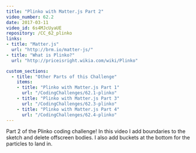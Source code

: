 ```yaml
---
title: "Plinko with Matter.js Part 2"
video_number: 62.2
date: 2017-03-11
video_id: 6s4MJcUyaUE
repository: /CC_62_plinko
links:
- title: "Matter.js"  
  url: "http://brm.io/matter-js/"
- title: "What is Plinko?"  
  url: "http://priceisright.wikia.com/wiki/Plinko"

custom_sections:
  - title: "Other Parts of this Challenge"
    items:
    - title: "Plinko with Matter.js Part 1"
      url: "/CodingChallenges/62.1-plinko"
    - title: "Plinko with Matter.js Part 3"
      url: "/CodingChallenges/62.3-plinko"
    - title: "Plinko with Matter.js Part 4"
      url: "/CodingChallenges/62.4-plinko" 
---
```


Part 2 of the Plinko coding challenge! In this video I add boundaries to the sketch and delete offscreen bodies. I also add buckets at the bottom for the particles to land in.

